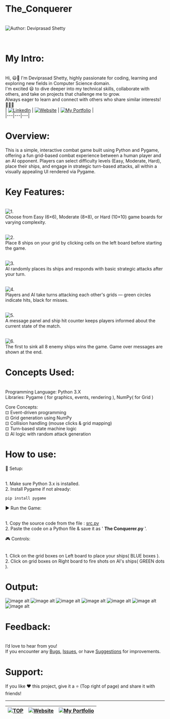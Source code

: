 # The_Conquerer

<br> ![Author: Deviprasad Shetty](https://img.shields.io/badge/Author-💫_Deviprasad%20Shetty-000000?style=for-the-badge&labelColor=white)

<br> 

# My Intro:
<br> Hi, 😃👋 I'm Deviprasad Shetty, highly passionate for coding, learning and exploring new fields in Computer Science domain. 
<br> I'm excited 😃 to dive deeper into my technical skills, collaborate with others, and take on projects that challenge me to grow. 
<br> Always eager to learn and connect with others who share similar interests! 🤗🧑‍💻
<br> 
| [![LinkedIn](https://img.shields.io/badge/LinkedIn-%230077B5?style=for-the-badge&logo=LinkedIn&logoColor=white)](https://linkedin.com/in/deviprasad-shetty-4bba49313) | [![Website](https://img.shields.io/badge/Website-indigo?style=for-the-badge&logo=About.me&logoColor=white)](https://yourwebsite.com/) | [![My Portfolio](https://img.shields.io/badge/My_Portfolio-000?style=for-the-badge&logo=GitHub&logoColor=white)](https://github.com/DeviprasadShetty9833/My_Portfolio)  |                      
|---|---|---|

# Overview:

This is a simple, interactive combat game built using Python and Pygame, offering a fun grid-based combat experience between a human player and an AI opponent. Players can select difficulty levels (Easy, Moderate, Hard), place their ships, and engage in strategic turn-based attacks, all within a visually appealing UI rendered via Pygame.

# Key Features:

<br> ![1.](https://img.shields.io/badge/1.-Difficulty_Levels-34A853?style=for-the-badge&labelColor=white)
<br> Choose from Easy (6×6), Moderate (8×8), or Hard (10×10) game boards for varying complexity.

<br> ![2.](https://img.shields.io/badge/2.-Ship_Placement-34A853?style=for-the-badge&labelColor=white)
<br> Place 8 ships on your grid by clicking cells on the left board before starting the game.

<br> ![3.](https://img.shields.io/badge/3.-AI_Opponent-34A853?style=for-the-badge&labelColor=white)
<br> AI randomly places its ships and responds with basic strategic attacks after your turn.

<br> ![4.](https://img.shields.io/badge/4.-Turn_Based_Gameplay-34A853?style=for-the-badge&labelColor=white)
<br> Players and AI take turns attacking each other's grids — green circles indicate hits, black for misses.

<br> ![5.](https://img.shields.io/badge/5.-Real_Time_Feedback-34A853?style=for-the-badge&labelColor=white)
<br> A message panel and ship hit counter keeps players informed about the current state of the match.

<br> ![6.](https://img.shields.io/badge/6.-Victory_Conditions-34A853?style=for-the-badge&labelColor=white)
<br> The first to sink all 8 enemy ships wins the game. Game over messages are shown at the end.

# Concepts Used:
<br> Programming Language: Python 3.X
<br> Libraries: Pygame ( for graphics, events, rendering ), NumPy( for Grid ) 

Core Concepts:
<br> ⊡⁠ Event-driven programming
<br> ⊡⁠ Grid generation using NumPy
<br> ⊡⁠ Collision handling (mouse clicks & grid mapping)
<br> ⊡⁠ Turn-based state machine logic
<br> ⊡⁠ AI logic with random attack generation

# How to use:

🔧 Setup:

<br> 1. Make sure Python 3.x is installed.
<br> 2. Install Pygame if not already:
```python
pip install pygame
```

▶️ Run the Game:

<br> 1. Copy the source code from the file : [src.py](https://github.com/DeviprasadShetty9833/The_Conquerer/blob/main/src.py)
<br> 2. Paste the code on a Python file & save it as ' **The Conquerer.py** '.

🎮 Controls:

<br> 1. Click on the grid boxes on Left board to place your ships( BLUE boxes ).
<br> 2. Click on grid boxes on Right board to fire shots on AI's ships( GREEN dots ).

# Output:

![image alt](https://github.com/DeviprasadShetty9833/The_Conquerer/blob/f6480295b67382792178e3933fd04c9dc94124be/assets/Output1.png)
![image alt](https://github.com/DeviprasadShetty9833/The_Conquerer/blob/f4d9145cedd9916cf3328da31eb23b466b1a24a8/assets/Output2.png)
![image alt](https://github.com/DeviprasadShetty9833/The_Conquerer/blob/f4d9145cedd9916cf3328da31eb23b466b1a24a8/assets/Output3.png)
![image alt](https://github.com/DeviprasadShetty9833/The_Conquerer/blob/f4d9145cedd9916cf3328da31eb23b466b1a24a8/assets/Output4.png)
![image alt](https://github.com/DeviprasadShetty9833/The_Conquerer/blob/dbac322d80721eca1983578d86e8f44fac2dd05d/assets/Output5.png)
![image alt](https://github.com/DeviprasadShetty9833/The_Conquerer/blob/270d17daf0a0b2434bdbc2600052a0c48a37b5c1/assets/Output6.png)
![image alt](https://github.com/DeviprasadShetty9833/The_Conquerer/blob/270d17daf0a0b2434bdbc2600052a0c48a37b5c1/assets/Output7.png)

# Feedback:
<br> I’d love to hear from you!
<br> If you encounter any [Bugs](https://github.com/DeviprasadShetty9833/The_Conquerer/blob/main/Issue_Template/Bug_report.md), [Issues](https://github.com/DeviprasadShetty9833/The_Conquerer/issues), or have [Suggestions](https://github.com/DeviprasadShetty9833/The_Conquerer/blob/main/Issue_Template/Features_report.md) for improvements.


# Support:
If you like ❤️ this project, give it a ⭐ (Top right of page) and share it with friends!

---

| [![TOP](https://img.shields.io/badge/_🔺_-Navigate_to_TOP_↑_-blue?style=for-the-badge&labelColor=white)](#Overview) | [![Website](https://img.shields.io/badge/Back_to-Website-indigo?style=for-the-badge&logo=About.me&logoColor=white)](https://yourwebsite.com/) |[![My Portfolio](https://img.shields.io/badge/Back_to-My_Portfolio-000?style=for-the-badge&logo=GitHub&logoColor=white)](https://github.com/DeviprasadShetty9833/My_Portfolio) |
|---|---|---|


